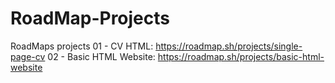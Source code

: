 # RoadMap-Projects
RoadMaps projects 
01 - CV HTML: https://roadmap.sh/projects/single-page-cv
02 - Basic HTML Website: https://roadmap.sh/projects/basic-html-website
